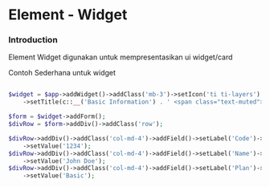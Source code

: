 # Element - Widget
### Introduction

Element Widget digunakan untuk mempresentasikan ui widget/card

Contoh Sederhana untuk widget


```php

$widget = $app->addWidget()->addClass('mb-3')->setIcon('ti ti-layers')
    ->setTitle(c::__('Basic Information') . ' <span class="text-muted">Dibuat ' . c::formatter()->formatHumanTimeDiff($orgModel->created) . '</span>', false);

$form = $widget->addForm();
$divRow = $form->addDiv()->addClass('row');

$divRow->addDiv()->addClass('col-md-4')->addField()->setLabel('Code')->addControl('code_label', 'label')
    ->setValue('1234');
$divRow->addDiv()->addClass('col-md-4')->addField()->setLabel('Name')->addControl('name_label', 'label')
    ->setValue('John Doe');
$divRow->addDiv()->addClass('col-md-4')->addField()->setLabel('Plan')->addLabelControl()
    ->setValue('Basic');
```
